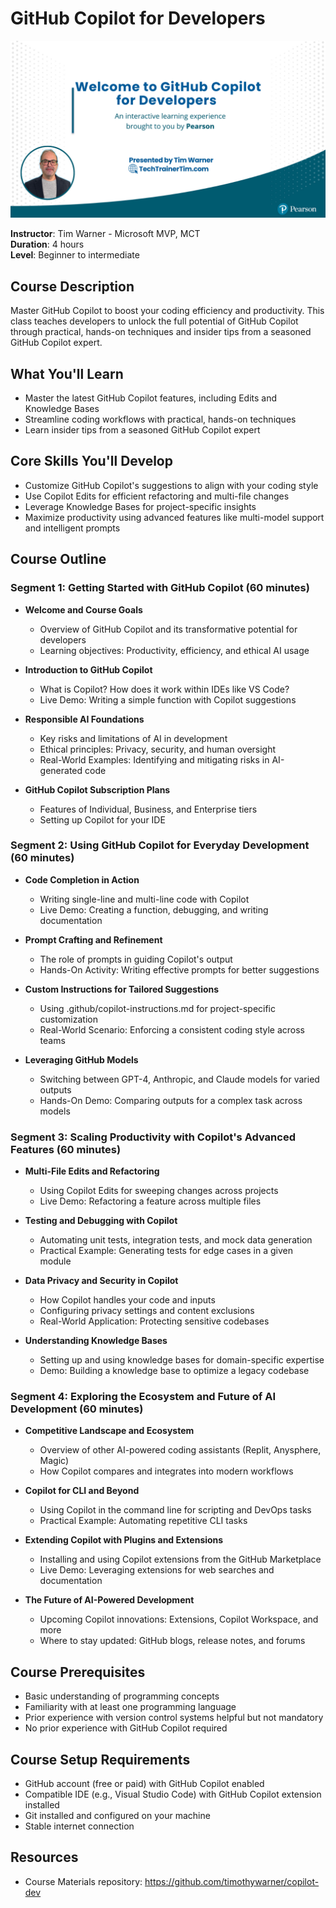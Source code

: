 # GitHub Copilot for Developers

![GitHub Copilot Course](../tim-gh-copilot-cover-slide.png)

**Instructor**: Tim Warner - Microsoft MVP, MCT  
**Duration**: 4 hours  
**Level**: Beginner to intermediate

## Course Description

Master GitHub Copilot to boost your coding efficiency and productivity. This class teaches developers to unlock the full potential of GitHub Copilot through practical, hands-on techniques and insider tips from a seasoned GitHub Copilot expert.

## What You'll Learn

- Master the latest GitHub Copilot features, including Edits and Knowledge Bases
- Streamline coding workflows with practical, hands-on techniques
- Learn insider tips from a seasoned GitHub Copilot expert

## Core Skills You'll Develop

- Customize GitHub Copilot's suggestions to align with your coding style
- Use Copilot Edits for efficient refactoring and multi-file changes
- Leverage Knowledge Bases for project-specific insights
- Maximize productivity using advanced features like multi-model support and intelligent prompts

## Course Outline

### Segment 1: Getting Started with GitHub Copilot (60 minutes)

- **Welcome and Course Goals**
  - Overview of GitHub Copilot and its transformative potential for developers
  - Learning objectives: Productivity, efficiency, and ethical AI usage

- **Introduction to GitHub Copilot**
  - What is Copilot? How does it work within IDEs like VS Code?
  - Live Demo: Writing a simple function with Copilot suggestions

- **Responsible AI Foundations**
  - Key risks and limitations of AI in development
  - Ethical principles: Privacy, security, and human oversight
  - Real-World Examples: Identifying and mitigating risks in AI-generated code

- **GitHub Copilot Subscription Plans**
  - Features of Individual, Business, and Enterprise tiers
  - Setting up Copilot for your IDE

### Segment 2: Using GitHub Copilot for Everyday Development (60 minutes)

- **Code Completion in Action**
  - Writing single-line and multi-line code with Copilot
  - Live Demo: Creating a function, debugging, and writing documentation

- **Prompt Crafting and Refinement**
  - The role of prompts in guiding Copilot's output
  - Hands-On Activity: Writing effective prompts for better suggestions

- **Custom Instructions for Tailored Suggestions**
  - Using .github/copilot-instructions.md for project-specific customization
  - Real-World Scenario: Enforcing a consistent coding style across teams

- **Leveraging GitHub Models**
  - Switching between GPT-4, Anthropic, and Claude models for varied outputs
  - Hands-On Demo: Comparing outputs for a complex task across models

### Segment 3: Scaling Productivity with Copilot's Advanced Features (60 minutes)

- **Multi-File Edits and Refactoring**
  - Using Copilot Edits for sweeping changes across projects
  - Live Demo: Refactoring a feature across multiple files

- **Testing and Debugging with Copilot**
  - Automating unit tests, integration tests, and mock data generation
  - Practical Example: Generating tests for edge cases in a given module

- **Data Privacy and Security in Copilot**
  - How Copilot handles your code and inputs
  - Configuring privacy settings and content exclusions
  - Real-World Application: Protecting sensitive codebases

- **Understanding Knowledge Bases**
  - Setting up and using knowledge bases for domain-specific expertise
  - Demo: Building a knowledge base to optimize a legacy codebase

### Segment 4: Exploring the Ecosystem and Future of AI Development (60 minutes)

- **Competitive Landscape and Ecosystem**
  - Overview of other AI-powered coding assistants (Replit, Anysphere, Magic)
  - How Copilot compares and integrates into modern workflows

- **Copilot for CLI and Beyond**
  - Using Copilot in the command line for scripting and DevOps tasks
  - Practical Example: Automating repetitive CLI tasks

- **Extending Copilot with Plugins and Extensions**
  - Installing and using Copilot extensions from the GitHub Marketplace
  - Live Demo: Leveraging extensions for web searches and documentation

- **The Future of AI-Powered Development**
  - Upcoming Copilot innovations: Extensions, Copilot Workspace, and more
  - Where to stay updated: GitHub blogs, release notes, and forums

## Course Prerequisites

- Basic understanding of programming concepts
- Familiarity with at least one programming language
- Prior experience with version control systems helpful but not mandatory
- No prior experience with GitHub Copilot required

## Course Setup Requirements

- GitHub account (free or paid) with GitHub Copilot enabled
- Compatible IDE (e.g., Visual Studio Code) with GitHub Copilot extension installed
- Git installed and configured on your machine
- Stable internet connection

## Resources

- Course Materials repository: https://github.com/timothywarner/copilot-dev